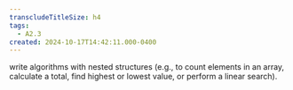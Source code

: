 ```yaml
---
transcludeTitleSize: h4
tags:
  - A2.3
created: 2024-10-17T14:42:11.000-0400
---
```

write algorithms with nested structures (e.g., to count elements in an array, calculate a total, find highest or lowest value, or perform a linear search).